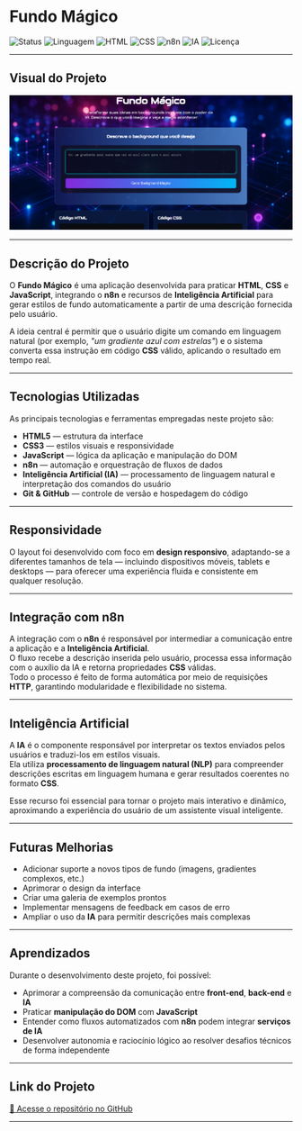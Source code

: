 # Fundo Mágico

![Status](https://img.shields.io/badge/status-concluído-success)
![Linguagem](https://img.shields.io/badge/linguagem-JavaScript-yellow)
![HTML](https://img.shields.io/badge/HTML-5-orange)
![CSS](https://img.shields.io/badge/CSS-3-blue)
![n8n](https://img.shields.io/badge/integrado%20com-n8n-lightgrey)
![IA](https://img.shields.io/badge/inteligência%20artificial-ativa-purple)
![Licença](https://img.shields.io/badge/licença-MIT-green)

---

##   Visual do Projeto

<p align="center">
  <img src="preview.png" alt="Prévia do Projeto Fundo Mágico" width="700">
</p>

---

## Descrição do Projeto

O **Fundo Mágico** é uma aplicação desenvolvida para praticar **HTML**, **CSS** e **JavaScript**, integrando o **n8n** e recursos de **Inteligência Artificial** para gerar estilos de fundo automaticamente a partir de uma descrição fornecida pelo usuário.

A ideia central é permitir que o usuário digite um comando em linguagem natural (por exemplo, *"um gradiente azul com estrelas"*) e o sistema converta essa instrução em código **CSS** válido, aplicando o resultado em tempo real.

---

## Tecnologias Utilizadas

As principais tecnologias e ferramentas empregadas neste projeto são:

- **HTML5** — estrutura da interface  
- **CSS3** — estilos visuais e responsividade  
- **JavaScript** — lógica da aplicação e manipulação do DOM  
- **n8n** — automação e orquestração de fluxos de dados  
- **Inteligência Artificial (IA)** — processamento de linguagem natural e interpretação dos comandos do usuário  
- **Git & GitHub** — controle de versão e hospedagem do código  

---

## Responsividade

O layout foi desenvolvido com foco em **design responsivo**, adaptando-se a diferentes tamanhos de tela — incluindo dispositivos móveis, tablets e desktops — para oferecer uma experiência fluida e consistente em qualquer resolução.

---

## Integração com n8n

A integração com o **n8n** é responsável por intermediar a comunicação entre a aplicação e a **Inteligência Artificial**.  
O fluxo recebe a descrição inserida pelo usuário, processa essa informação com o auxílio da IA e retorna propriedades **CSS** válidas.  
Todo o processo é feito de forma automática por meio de requisições **HTTP**, garantindo modularidade e flexibilidade no sistema.

---

## Inteligência Artificial

A **IA** é o componente responsável por interpretar os textos enviados pelos usuários e traduzi-los em estilos visuais.  
Ela utiliza **processamento de linguagem natural (NLP)** para compreender descrições escritas em linguagem humana e gerar resultados coerentes no formato **CSS**.  

Esse recurso foi essencial para tornar o projeto mais interativo e dinâmico, aproximando a experiência do usuário de um assistente visual inteligente.

---

## Futuras Melhorias

- Adicionar suporte a novos tipos de fundo (imagens, gradientes complexos, etc.)  
- Aprimorar o design da interface  
- Criar uma galeria de exemplos prontos  
- Implementar mensagens de feedback em casos de erro  
- Ampliar o uso da **IA** para permitir descrições mais complexas  

---

## Aprendizados

Durante o desenvolvimento deste projeto, foi possível:

- Aprimorar a compreensão da comunicação entre **front-end**, **back-end** e **IA**  
- Praticar **manipulação do DOM** com **JavaScript**  
- Entender como fluxos automatizados com **n8n** podem integrar **serviços de IA**  
- Desenvolver autonomia e raciocínio lógico ao resolver desafios técnicos de forma independente  

---

## Link do Projeto

[🔗 Acesse o repositório no GitHub](https://barbswank.github.io/fundo-magico-szpc/)

---
